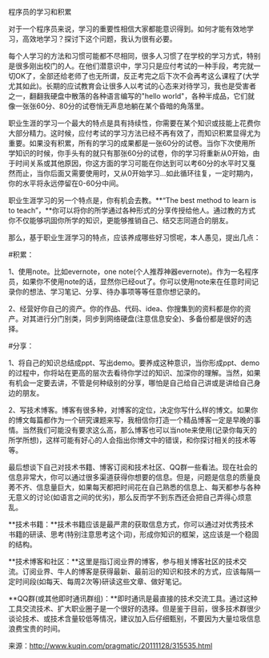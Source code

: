 程序员的学习和积累

对于一个程序员来说，学习的重要性相信大家都能意识得到。如何才能有效地学习，高效地学习？探讨下这个问题，我认为很有必要。

每个人学习的方法和习惯可能都不尽相同，很多人习惯了在学校的学习方式，特别是很多刚出校门的人。在他们潜意识中，学习只是应付考试的一种手段，考完就一切OK了，全部还给老师了也无所谓，反正考完之后下次不会再考这么课程了(大学尤其如此)。长期的应试教育会让很多人以考试的心态来对待学习，我也是受害者之一，翻翻我硬盘中散落的各种语言编写的"hello world"，各种半成品，它们就像一张张60分、80分的试卷悄无声息地躺在某个昏暗的角落里。

职业生涯的学习一个最大的特点是具有持续性，你需要在某个知识或技能上花费你大部分精力。这时候，应付考试的学习方法已经不再有效了，而知识积累显得尤为重要。如果没有积累，所有的学习的成果都是一张60分的试卷。当你下次使用所学知识的时候，你手头有的就只有那张60分的试卷，你的学习将重新从0开始，由于时间关系或其他原因，你这方面的学习可能在你达到可以考60分的水平时又戛然而止，当你后面又需要使用时，又从0开始学习...如此循环往复，一定时期内，你的水平将永远停留在0-60分中间。

职业生涯学习的另一个特点是，你有机会去教。**“The best method to learn is to teach”，**你可以将你的所学通过各种形式的分享传授给他人。通过教的方式你不仅能够巩固你所学的知识，更能够推销自己、结交志同道合的朋友。

那么，基于职业生涯学习的特点，应该养成哪些好习惯呢，本人愚见，提出几点：

#积累： 

1、使用note。比如evernote，one note(个人推荐神器evernote)。作为一名程序员，如果你不使用note的话，显然你已经out了。你可以使用note来在任意时间记录你的想法、学习笔记、分享、待办事项等等任意你想记录的。

2、经营好你自己的资产。你的作品、代码、idea、你搜集到的资料都是你的资产。对其进行分门别类，同步到网络硬盘(注意信息安全)、多备份都是很好的选择。

#分享：

1、将自己的知识总结成ppt、写出demo。要养成这种意识，当你形成ppt、demo的过程中，你将站在更高的层次去看待你学过的知识、加深你的理解。当然，如果有机会一定要去讲，不管是何种级别的分享，哪怕是自己给自己讲或是讲给自己身边的朋友。

2、写技术博客。博客有很多种，对博客的定位，决定你写什么样的博文。如果你的博文每篇都作为一个研究课题来写，我相信你打造一个精品博客一定是早晚的事情。当然我们可能没有要求这么高，那么博客也可以当note来使用(记录你每天的所学所想)，这样可能有好心的人会指出你博文中的错误，和你探讨相关的技术等等。

最后想谈下自己对技术书籍、博客订阅和技术社区、QQ群一些看法。现在社会的信息非常大，你可以通过很多渠道获得你想要的信息。但是，问题是信息的质量良莠不齐、信息量巨大，如果每天都把时间花在自己熟悉的信息上、每天都参与各种无意义的讨论(如语言之间的优劣)，那么反而学不到东西还会把自己弄得心烦意乱。

**技术书籍：**技术书籍应该是最严肃的获取信息方式，你可以通过对优秀技术书籍的研读、思考(特别注意思考这个词)，形成你知识的框架，这应该是一个稳固的结构。

**技术博客和社区：**这里是指订阅业界的博客，参与相关博客社区的技术交流。订阅业界、牛人的博客是获得最新、最前沿的知识和技术的方式，应该每隔一定时间段(如每天、每周2次等)研读这些文章、做好笔记。

**QQ群(或其他即时通讯群组)：**即时通讯是最直接的技术交流工具。通过这种工具交流技术、扩大职业圈子是一个很好的选择。但是鉴于目前，很多技术群很少谈论技术、或技术含量较低等情况，建议加入后仔细甄别，不要因为大量垃圾信息浪费宝贵的时间。

来源：http://www.kuqin.com/pragmatic/20111128/315535.html

